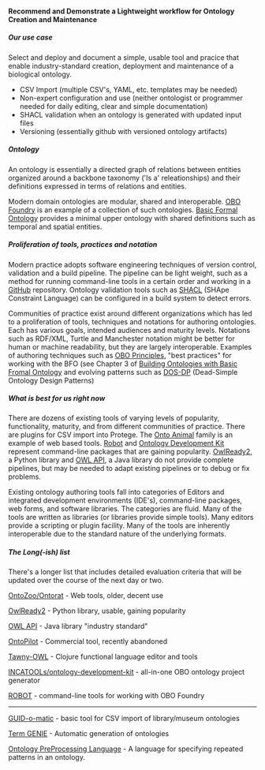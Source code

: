 #### Recommend and Demonstrate a Lightweight workflow for Ontology Creation and Maintenance


##### Our use case


Select and deploy and document a simple, usable tool and pracice that enable industry-standard creation, deployment and maintenance of a biological ontology.

- CSV Import (multiple CSV's, YAML, etc. templates may be needed)
- Non-expert configuration and use (neither ontologist or programmer needed for daily editing, clear and simple documentation)
- SHACL validation when an ontology is generated with updated input files
- Versioning (essentially github with versioned ontology artifacts)


##### Ontology


An ontology is essentially a directed graph of relations between entities organized around a backbone taxonomy ('Is a' releationships) and their definitions expressed in terms of relations and entities.

Modern domain ontologies are modular, shared and interoperable. [OBO Foundry](http://www.obofoundry.org/) is an example of a collection of such ontologies. [Basic Formal Ontology](https://basic-formal-ontology.org/) provides a minimal upper ontology with shared definitions such as temporal and spatial entities.


##### Proliferation of tools, practices and notation


Modern practice adopts software engineering techniques of version control, validation and a build pipeline. The pipeline can be light weight, such as a method for running command-line tools in a certain order and working in a [GitHub](https://github.com/) repository. Ontology validation tools such as [SHACL](https://www.w3.org/wiki/SHACL/Examples) (SHApe Constraint Language) can be configured in a build system to detect errors.


Communities of practice exist around different organizations which has led to a proliferation of tools, techniques and notations for authoring ontologies. Each has various goals, intended audiences and maturity levels. Notations such as RDF/XML, Turtle and Manchester notation might be better for human or machine readability, but they are largely interoperable. Examples of authoring techniques such as [OBO Principles](http://www.obofoundry.org/principles/fp-004-versioning.html), "best practices" for working with the BFO (see Chapter 3 of [Building Ontologies with Basic Fromal Ontology](https://mitpress.mit.edu/books/building-ontologies-basic-formal-ontology) and evolving patterns such as [DOS-DP](https://github.com/INCATools/dead_simple_owl_design_patterns) (Dead-Simple Ontology Design Patterns)


##### What is best for us right now

There are dozens of existing tools of varying levels of popularity, functionality, maturity, and from different communities of practice. There are plugins for CSV import into Protege. The [Onto Animal](http://www.hegroup.org/ontozoo/) family is an example of web based tools. [Robot](http://robot.obolibrary.org/) and [Ontology Development Kit](https://github.com/INCATools/ontology-development-kit) represent command-line packages that are gaining popularity. [OwlReady2](https://pythonhosted.org/Owlready2/), a Python library and [OWL API](http://owlcs.github.io/owlapi/), a Java library do not provide complete pipelines, but may be needed to adapt existing pipelines or to debug or fix problems.

Existing ontology authoring tools fall into categories of Editors and integrated development environments (IDE's), command-line packages, web forms, and software libraries. The categories are fluid. Many of the tools are written as libraries (or libraries provide simple tools). Many editors provide a scripting or plugin facility. Many of the tools are inherently interoperable due to the standard nature of the underlying formats.


##### The Long(-ish) list

There's a longer list that includes detailed evaluation criteria that will be updated over the course of the next day or two.

[OntoZoo/Ontorat](http://ontorat.hegroup.org/) - Web tools, older, decent use

[OwlReady2](https://pythonhosted.org/Owlready2/) - Python library, usable, gaining popularity

[OWL API](http://owlcs.github.io/owlapi/) - Java library "industry standard"

[OntoPilot](http://ontopilot.com/) - Commercial tool, recently abandoned

[Tawny-OWL](https://github.com/phillord/tawny-owl#tawny-owl) - Clojure functional language editor and tools

[INCATOOLs/ontology-development-kit](https://github.com/INCATools/ontology-development-kit#ontology-development-kit) - all-in-one OBO ontology project generator

[ROBOT](http://robot.obolibrary.org/) - command-line tools for working with OBO Foundry

----

[GUID-o-matic](http://bioimages.vanderbilt.edu/guid-o-matic/index.htm) - basic tool for CSV import of library/museum ontologies

[Term GENIE](https://github.com/geneontology/termgenie) - Automatic generation of ontologies

[Ontology PreProcessing Language](http://oppl2.sourceforge.net/) - A language for specifying repeated patterns in an ontology.

